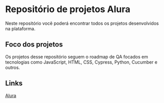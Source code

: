 # Repositório de projetos Alura
Neste repositório você poderá encontrar todos os projetos desenvolvidos na plataforma.

## Foco dos projetos
Os projetos desse repositório seguem o roadmap de QA focados em tecnologias como JavaScript, HTML, CSS, Cypress, Python, Cucumber e outros.

## Links 
[Alura](https://www.alura.com.br/)